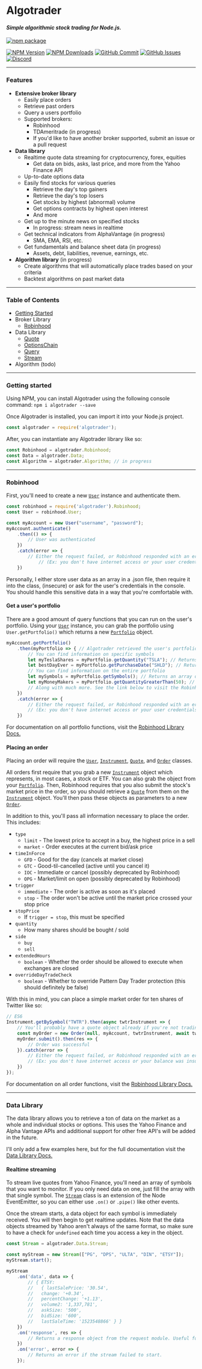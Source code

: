 # Algotrader
#### *Simple algorithmic stock trading for Node.js.*

[![npm package](https://nodei.co/npm/algotrader.png?downloads=true&downloadRank=true&stars=true)](https://nodei.co/npm/algotrader/)

[![NPM Version](https://img.shields.io/npm/v/algotrader.svg?style=flat-square)](https://www.npmjs.com/package/algotrader)
[![NPM Downloads](https://img.shields.io/npm/dt/algotrader.svg?style=flat-square)](https://www.npmjs.com/package/algotrader)
[![GitHub Commit](https://img.shields.io/github/last-commit/Ladinn/algotrader.svg?style=flat-square)](https://github.com/Ladinn/algotrader)
[![GitHub Issues](https://img.shields.io/github/issues/Ladinn/algotrader.svg?style=flat-square)](https://github.com/Ladinn/algotrader/issues)
[![Discord](https://img.shields.io/discord/224996786547326976.svg?style=flat-square)](https://discord.gg/Sjyw5eD)

---

### Features
- **Extensive broker library**
	- Easily place orders
	- Retrieve past orders
	- Query a users portfolio
	- Supported brokers:
		- Robinhood
		- TDAmeritrade (in progress)
		- If you'd like to have another broker supported, submit an issue or a pull request
- **Data library**
	- Realtime quote data streaming for cryptocurrency, forex, equities
		- Get data on bids, asks, last price, and more from the Yahoo Finance API
	- Up-to-date options data
	- Easily find stocks for various queries
		- Retrieve the day's top gainers
		- Retrieve the day's top losers
		- Get stocks by highest (abnormal) volume
		- Get options contracts by highest open interest
		- And more
	- Get up to the minute news on specified stocks
		- In progress: stream news in realtime
	- Get technical indicators from AlphaVantage (in progress)
		- SMA, EMA, RSI, etc.
	- Get fundamentals and balance sheet data (in progress)
		- Assets, debt, liabilities, revenue, earnings, etc.
- **Algorithm library** (in progress)
	- Create algorithms that will automatically place trades based on your criteria
	- Backtest algorithms on past market data

---

### Table of Contents

- [Getting Started](#getting-started)
- Broker Library
	- [Robinhood](#robinhood)
- Data Library
	- [Quote](#quote)
	- [OptionsChain](#optionsChain)
	- [Query](#query)
	- [Stream](#stream)
- Algorithm (todo)

---

### Getting started

Using NPM, you can install Algotrader using the following console command: ```npm i algotrader --save```

Once Algotrader is installed, you can import it into your Node.js project.
```js
const algotrader = require('algotrader');
```
After, you can instantiate any Algotrader library like so:
```js
const Robinhood = algotrader.Robinhood;
const Data = algotrader.Data;
const Algorithm = algotrader.Algorithm; // in progress
```

---

### Robinhood
First, you'll need to create a new [```User```](https://github.com/Ladinn/algotrader/blob/master/docs/ROBINHOOD.md#User) instance and authenticate them.
```js
const robinhood = require('algotrader').Robinhood;
const User = robinhood.User;

const myAccount = new User("username", "password");
myAccount.authenticate()
	.then(() => {
		// User was authenticated
	})
	.catch(error => {
		// Either the request failed, or Robinhood responded with an error.
        	// (Ex: you don't have internet access or your user credentials were incorrect)
	})
```
Personally, I either store user data as an array in a .json file, then require it into the class, (insecure) or ask for the user's credentials in the console. You should handle this sensitive data in a way that you're comfortable with.

#### Get a user's portfolio
There are a good amount of query functions that you can run on the user's portfolio. Using your [```User```](https://github.com/Ladinn/algotrader/blob/master/docs/ROBINHOOD.md#User) instance, you can grab the portfolio using ``` User.getPortfolio()``` which returns a new [```Portfolio```](https://github.com/Ladinn/algotrader/blob/master/docs/ROBINHOOD.md#Portfolio) object.
```js
myAccount.getPortfolio()
	.then(myPortfolio => { // Algotrader retrieved the user's portfolio
		// You can find information on specific symbols
		let myTeslaShares = myPortfolio.getQuantity("TSLA"); // Returns the quantity of shares you own in the given symbol: 10
		let bestDayEver = myPortfolio.getPurchaseDate("SHLD"); // Returns the date (Date object) you purchased the given symbol: 2007-04-17
		// You can find information on the entire portfolio
		let mySymbols = myPortfolio.getSymbols(); // Returns an array of all symbols in the user's portfolio: ['FB', 'AMZN', 'NFLX', 'GOOG']
		let myMoneyMakers = myPortfolio.getQuantityGreaterThan(50); // Returns an array of all positions greater than the given amount: [Object]
		// Along with much more. See the link below to visit the Robinhood portfolio documentation.
	})
	.catch(error => {
		// Either the request failed, or Robinhood responded with an error.
		// (Ex: you don't have internet access or your user credentials were incorrect)
	})
```
For documentation on all portfolio functions, visit the [Robinhood Library Docs.](https://github.com/Ladinn/algotrader/blob/master/docs/ROBINHOOD.md#Portfolio)

#### Placing an order
Placing an order will require the [```User```](https://github.com/Ladinn/algotrader/blob/master/docs/ROBINHOOD.md#User), [```Instrument```](https://github.com/Ladinn/algotrader/blob/master/docs/ROBINHOOD.md#Instrument), [```Quote```](https://github.com/Ladinn/algotrader/blob/master/docs/ROBINHOOD.md#Quote), and [```Order```](https://github.com/Ladinn/algotrader/blob/master/docs/ROBINHOOD.md#Order) classes.

All orders first require that you grab a new [```Instrument```](https://github.com/Ladinn/algotrader/blob/master/docs/ROBINHOOD.md#Instrument) object which represents, in most cases, a stock or ETF. You can also grab the object from your [```Portfolio```](https://github.com/Ladinn/algotrader/blob/master/docs/ROBINHOOD.md#Portfolio). Then, Robinhood requires that you also submit the stock's market price in the order, so you should retrieve a [```Quote```](https://github.com/Ladinn/algotrader/blob/master/docs/ROBINHOOD.md#Quote) from them on the [```Instrument```](https://github.com/Ladinn/algotrader/blob/master/docs/ROBINHOOD.md#Instrument) object. You'll then pass these objects as parameters to a new [```Order```](https://github.com/Ladinn/algotrader/blob/master/docs/ROBINHOOD.md#Order).

In addition to this, you'll pass all information necessary to place the order. This includes:

- ```type```
	- ```limit``` - The lowest price to accept in a buy, the highest price in a sell
	- ```market``` - Order executes at the current bid/ask price
- ```timeInForce```
	- ```GFD``` - Good for the day (cancels at market close)
	- ```GTC``` - Good-til-cancelled (active until you cancel it)
	- ```IOC``` - Immediate or cancel (possibly deprecated by Robinhood)
	- ```OPG``` - Market/limit on open (possibly deprecated by Robinhood)
- ```trigger```
	- ```immediate``` - The order is active as soon as it's placed
	- ```stop``` - The order won't be active until the market price crossed your stop price
- ```stopPrice```
	- If ```trigger = stop```, this must be specified
- ```quantity```
	- How many shares should be bought / sold
- ```side```
	- ```buy```
	- ```sell```
- ```extendedHours```
	- ```boolean``` - Whether the order should be allowed to execute when exchanges are closed
- ```overrideDayTradeCheck```
	- ```boolean``` - Whether to override Pattern Day Trader protection (this should definitely be false)

With this in mind, you can place a simple market order for ten shares of Twitter like so:

```js
// ES6
Instrument.getBySymbol("TWTR").then(async twtrInstrument => {
    // You'll probably have a quote object already if you're not trading blindly. Most people like to know the price of a stock before they buy it.
    const myOrder = new Order(null, myAccount, twtrInstrument, await twtrInstrument.getQuote(), "market", "GFD", "immediate", null, "10", "buy", true, false);
    myOrder.submit().then(res => {
		// Order was successful
	}).catch(error => {
		// Either the request failed, or Robinhood responded with an error.
		// (Ex: you don't have internet access or your balance was insufficient)
    })
});
```
For documentation on all order functions, visit the [Robinhood Library Docs.](https://github.com/Ladinn/algotrader/blob/master/docs/ROBINHOOD.md#Order)

---

### Data Library
The data library allows you to retrieve a ton of data on the market as a whole and individual stocks or options. This uses the Yahoo Finance and Alpha Vantage APIs and additional support for other free API's will be added in the future.

I'll only add a few examples here, but for the full documentation visit the [Data Library Docs.](https://github.com/Ladinn/algotrader/blob/master/docs/DATA.md)

#### Realtime streaming

To stream live quotes from Yahoo Finance, you'll need an array of symbols that you want to monitor. If you only need data on one, just fill the array with that single symbol. The [```Stream```](https://github.com/Ladinn/algotrader/blob/master/docs/DATA.md#Stream) class is an extension of the Node EventEmitter, so  you can either use ```.on()``` or ```.pipe()``` like other events.

Once the stream starts, a data object for each symbol is immediately received. You will then begin to get realtime updates. Note that the data objects streamed by Yahoo aren't always of the same format, so make sure to have a check for ```undefined``` each time you access a key in the object.

```js
const Stream = algotrader.Data.Stream;

const myStream = new Stream(["PG", "DPS", "ULTA", "DIN", "ETSY"]);
myStream.start();

myStream
	.on('data', data => {
        // { ETSY:
        //   { lastSalePrice: '30.54',
        //   change: '+0.34',
        //   percentChange: '+1.13',
        //   volume2: '1,337,781',
        //   askSize: '500',
        //   bidSize: '600',
        //   lastSaleTime: '1523548866' } }
	})
	.on('response', res => {
		// Returns a response object from the request module. Useful for debugging.
	})
	.on('error', error => {
		// Returns an error if the stream failed to start.
	});
```
